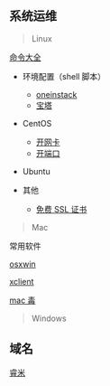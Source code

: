 
## 系统运维

> Linux 

[命令大全](https://man.linuxde.net/)

- 环境配置（shell 脚本）
    + [oneinstack](https://oneinstack.com/)
    + [宝塔](https://www.bt.cn/)

- CentOS
    + [开网卡](https://blog.csdn.net/nkd50000/article/details/78903479)
    + [开端口](https://www.cnblogs.com/yanglang/p/10711826.html)

- Ubuntu

- 其他
    + [免费 SSL 证书](https://www.hi-linux.com/posts/6968.html)

> Mac

常用软件

[osxwin](https://www.osxwin.com/)

[xclient](https://xclient.info/)

[mac 毒](https://www.macdo.cn/)


> Windows


## 域名

[睿米](http://ym.reeidc.com/#/)